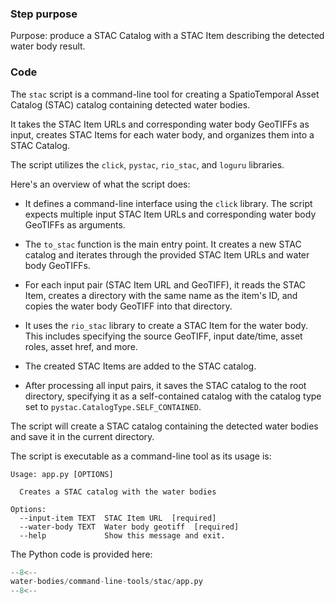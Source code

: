 ### Step purpose 

Purpose: produce a STAC Catalog with a STAC Item describing the detected water body result. 

### Code


The `stac` script is a command-line tool for creating a SpatioTemporal Asset Catalog (STAC) catalog containing detected water bodies.

It takes the STAC Item URLs and corresponding water body GeoTIFFs as input, creates STAC Items for each water body, and organizes them into a STAC Catalog. 

The script utilizes the `click`, `pystac`, `rio_stac`, and `loguru` libraries. 

Here's an overview of what the script does:

* It defines a command-line interface using the `click` library. The script expects multiple input STAC Item URLs and corresponding water body GeoTIFFs as arguments.

* The `to_stac` function is the main entry point. It creates a new STAC catalog and iterates through the provided STAC Item URLs and water body GeoTIFFs.

* For each input pair (STAC Item URL and GeoTIFF), it reads the STAC Item, creates a directory with the same name as the item's ID, and copies the water body GeoTIFF into that directory.

* It uses the `rio_stac` library to create a STAC Item for the water body. This includes specifying the source GeoTIFF, input date/time, asset roles, asset href, and more.

* The created STAC Items are added to the STAC catalog.

* After processing all input pairs, it saves the STAC catalog to the root directory, specifying it as a self-contained catalog with the catalog type set to `pystac.CatalogType.SELF_CONTAINED`.

The script will create a STAC catalog containing the detected water bodies and save it in the current directory. 

The script is executable as a command-line tool as its usage is:

```
Usage: app.py [OPTIONS]

  Creates a STAC catalog with the water bodies

Options:
  --input-item TEXT  STAC Item URL  [required]
  --water-body TEXT  Water body geotiff  [required]
  --help             Show this message and exit.
```

The Python code is provided here:

```python linenums="1" title="water-bodies/command-line-tools/stac/app.py"
--8<--
water-bodies/command-line-tools/stac/app.py
--8<--
```